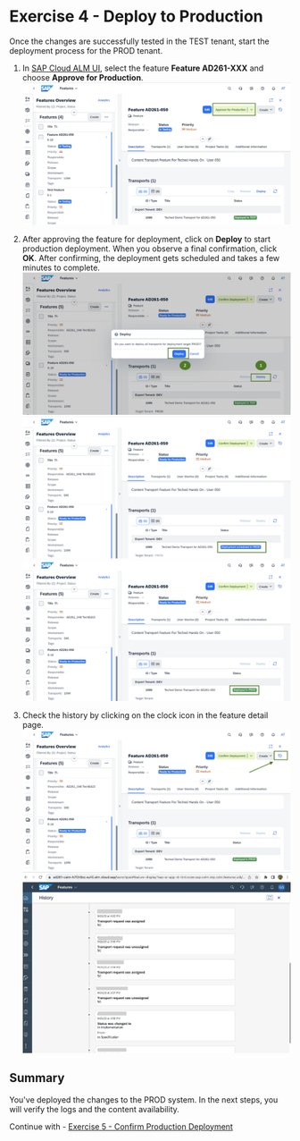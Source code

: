 # Exercise 4 - Deploy to Production 

Once the changes are successfully tested in the TEST tenant, start the deployment process for the PROD tenant.
1. In [SAP Cloud ALM UI](https://ad261-calm-h7f2r9xc.eu10.alm.cloud.sap/launchpad#Shell-home),
select the feature **Feature AD261-XXX** and choose **Approve for Production**.  
    <img width="500" alt="image" src="images/1.png">

2. After approving the feature for deployment, click on **Deploy** to start production deployment.
When you observe a final confirmation, click **OK**.  After confirming, the deployment gets scheduled and takes a few minutes to complete.  
    <img width="500" alt="image" src="images/2.png">  
    <img width="500" alt="image" src="images/3.png">  
    <img width="500" alt="image" src="images/5.png">  
    

3. Check the history by clicking on the clock icon in the feature detail page. 
    <img width="500" alt="image" src="images/ALM-History.png">  
    <img width="500" alt="image" src="images/ALM-History-Full.png">  


## Summary

You've deployed the changes to the PROD system. In the next steps, you will verify the logs and the content availability.  

Continue with - [Exercise 5 - Confirm Production Deployment](../ex5/README.md)
